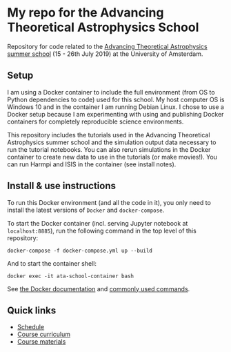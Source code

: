 # My repo for the Advancing Theoretical Astrophysics School

Repository for code related to the [Advancing Theoretical Astrophysics summer school](https://collectiveastronomy.github.io/advancingtheoastro/) (15 - 26th July 2019) at the University of Amsterdam.

## Setup

I am using a Docker container to include the full environment (from OS to Python dependencies to code) used for this school. My host computer OS is Windows 10 and in the container I am running Debian Linux. I chose to use a Docker setup because I am experimenting with using and publishing Docker containers for completely reproducible science environments.

This repository includes the tutorials used in the Advancing Theoretical Astrophysics summer school and the simulation output data necessary to run the tutorial notebooks. You can also rerun simulations in the Docker container to create new data to use in the tutorials (or make movies!). You can run Harmpi and ISIS in the container (see install notes).

## Install & use instructions

To run this Docker environment (and all the code in it), you only need to install the latest versions of `Docker` and `docker-compose`. 

To start the Docker container (incl. serving Jupyter notebook at  `localhost:8885`), run the following command in the top level of this repository:

`docker-compose -f docker-compose.yml up --build`

And to start the container shell:

`docker exec -it ata-school-container bash`

See [the Docker documentation](https://docs.docker.com/) and [commonly used commands](https://towardsdatascience.com/15-docker-commands-you-should-know-970ea5203421).


## Quick links

* [Schedule](https://github.com/collectiveastronomy/advancingtheoastro/blob/master/ATABlockSchedule.pdf)
* [Course curriculum](https://github.com/collectiveastronomy/advancingtheoastro/blob/master/ata_curriculum.pdf)
* [Course materials](https://github.com/collectiveastronomy/ATAMaterials)

